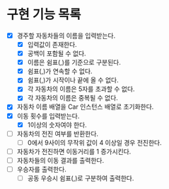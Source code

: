 # 구현 기능 목록

- [x] 경주할 자동차들의 이름을 입력받는다.
  - [x] 입력값이 존재한다.
  - [x] 공백이 포함될 수 없다.
  - [x] 이름은 쉼표(,)를 기준으로 구분된다.
  - [x] 쉼표(,)가 연속할 수 없다.
  - [x] 쉼표(,)가 시작이나 끝에 올 수 없다.
  - [x] 각 자동차의 이름은 5자를 초과할 수 없다.
  - [x] 각 자동차의 이름은 중복될 수 없다. 
- [x] 자동차 이름 배열을 Car 인스턴스 배열로 초기화한다.
- [x] 이동 횟수를 입력받는다.
  - [x] 1이상의 숫자여야 한다.
- [ ] 자동차의 전진 여부를 반환한다.
  - [ ] 0에서 9사이의 무작위 값이 4 이상일 경우 전진한다.
- [ ] 자동차가 전진하면 이동거리를 1 증가시킨다.
- [ ] 자동차들의 이동 결과를 출력한다.
- [ ] 우승자를 출력한다.
  - [ ] 공동 우승시 쉼표(,)로 구분하여 출력한다.
